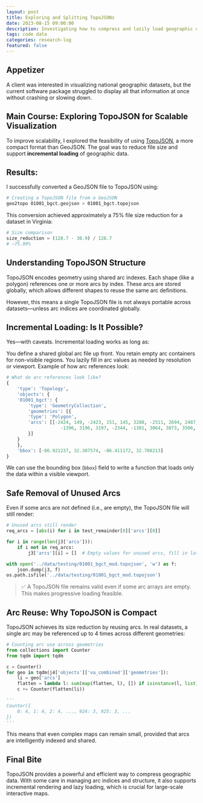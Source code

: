 ```yaml
---
layout: post
title: Exploring and Splitting TopoJSONs
date: 2023-08-15 09:00:00
description: Investigating how to compress and lazily load geographic datasets using TopoJSON for scalable visualization.
tags: code data
categories: research-log
featured: false
---
```


## Appetizer  
A client was interested in visualizing national geographic datasets, but the current software package struggled to display all that information at once without crashing or slowing down.

## Main Course: Exploring TopoJSON for Scalable Visualization  
To improve scalability, I explored the feasibility of using [TopoJSON](https://github.com/topojson/topojson), a more compact format than GeoJSON. The goal was to reduce file size and support **incremental loading** of geographic data.

## Results:  
I successfully converted a GeoJSON file to TopoJSON using:

```bash
# Creating a TopoJSON file from a GeoJSON
geo2topo 01001_bgct.geojson > 01001_bgct.topojson
```

This conversion achieved approximately a 75% file size reduction for a dataset in Virginia:

```python
# Size comparison
size_reduction = (128.7 - 30.9) / 128.7
# ~75.99%
```

## Understanding TopoJSON Structure
TopoJSON encodes geometry using shared arc indexes. Each shape (like a polygon) references one or more arcs by index. These arcs are stored globally, which allows different shapes to reuse the same arc definitions.

However, this means a single TopoJSON file is not always portable across datasets—unless arc indices are coordinated globally.

## Incremental Loading: Is It Possible?
Yes—with caveats. Incremental loading works as long as:

You define a shared global arc file up front.
You retain empty arc containers for non-visible regions.
You lazily fill in arc values as needed by resolution or viewport.
Example of how arc references look:

```python
# What do arc references look like?
{
    'type': 'Topology',
    'objects': {
    '01001_bgct': {
        'type': 'GeometryCollection',
        'geometries': [{
        'type': 'Polygon',
        'arcs': [[-2424, 149, -2423, 151, 145, 3280, -2511, 2694, 2487, -626, 2488,
                    -1396, 3196, 3197, -2344, -1301, 3064, 3073, 3506, 3510, 3512, 3515, ...]]
        }]
    }
    },
    'bbox': [-86.921237, 32.307574, -86.411172, 32.708213]
}
```

We can use the bounding box (`bbox`) field to write a function that loads only the data within a visible viewport.

## Safe Removal of Unused Arcs
Even if some arcs are not defined (i.e., are empty), the TopoJSON file will still render:

```python
# Unused arcs still render
req_arcs = [abs(i) for i in test_remainder[0]['arcs'][0]]

for i in range(len(j3['arcs'])):
    if i not in req_arcs:
        j3['arcs'][i] = []  # Empty values for unused arcs, fill in later

with open('../data/testing/01001_bgct_mod.topojson', 'w') as f:
    json.dump(j3, f)
os.path.isfile('../data/testing/01001_bgct_mod.topojson')
```

>✅ A TopoJSON file remains valid even if some arc arrays are empty. This makes progressive loading feasible.

## Arc Reuse: Why TopoJSON is Compact
TopoJSON achieves its size reduction by reusing arcs. In real datasets, a single arc may be referenced up to 4 times across different geometries:

```python
# Counting arc use across geometries
from collections import Counter
from tqdm import tqdm

c = Counter()
for geo in tqdm(j4['objects']['va_combined']['geometries']):
    li = geo['arcs']
    flatten = lambda l: sum(map(flatten, l), []) if isinstance(l, list) else [l]
    c += Counter(flatten(li))

'''
Counter({
    0: 4, 1: 4, 2: 4, ..., 924: 3, 925: 3, ...
})
'''
```
This means that even complex maps can remain small, provided that arcs are intelligently indexed and shared.

## Final Bite

TopoJSON provides a powerful and efficient way to compress geographic data. With some care in managing arc indices and structure, it also supports incremental rendering and lazy loading, which is crucial for large-scale interactive maps.